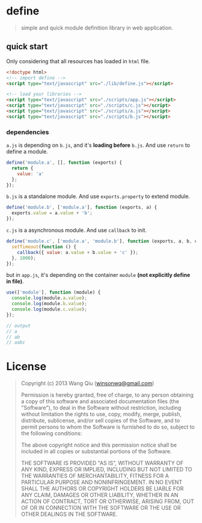 # define

> simple and quick module definition library in web application.

## quick start

Only considering that all resources has loaded in `html` file.

```html
<!doctype html>
<!-- import define -->
<script type="text/javascript" src="./lib/define.js"></script>

<!-- load your libraries -->
<script type="text/javascript" src="./scripts/app.js"></script>
<script type="text/javascript" src="./scripts/c.js"></script>
<script type="text/javascript" src="./scripts/a.js"></script>
<script type="text/javascript" src="./scripts/b.js"></script>
```

### dependencies

`a.js` is depending on `b.js`, and it's **loading before** `b.js`. And use `return` to define a module.

```js
define('module.a', [], function (exports) {
  return {
    value: 'a'
  };
});
```

`b.js` is a standalone module. And use `exports.property` to extend module.

```js
define('module.b', ['module.a'], function (exports, a) {
  exports.value = a.value + 'b';
});
```

`c.js` is a asynchronous module. And use `callback` to init.

```js
define('module.c', ['module.a', 'module.b'], function (exports, a, b, callback) {
  setTimeout(function () {
    callback({ value: a.value + b.value + 'c' });
  }, 1000);
});
```

but in `app.js`, it's depending on the container `module` **(not explicitly define in file)**.

```js
use(['module'], function (module) {
  console.log(module.a.value);
  console.log(module.b.value);
  console.log(module.c.value);
});

// output
// a
// ab
// aabc
```

# License

> Copyright (c) 2013 Wang Qiu (winsonwq@gmail.com)
>
> Permission is hereby granted, free of charge, to any person
> obtaining a copy of this software and associated documentation
> files (the "Software"), to deal in the Software without
> restriction, including without limitation the rights to use,
> copy, modify, merge, publish, distribute, sublicense, and/or sell
> copies of the Software, and to permit persons to whom the
> Software is furnished to do so, subject to the following
> conditions:
>
> The above copyright notice and this permission notice shall be
> included in all copies or substantial portions of the Software.
>
> THE SOFTWARE IS PROVIDED "AS IS", WITHOUT WARRANTY OF ANY KIND,
> EXPRESS OR IMPLIED, INCLUDING BUT NOT LIMITED TO THE WARRANTIES
> OF MERCHANTABILITY, FITNESS FOR A PARTICULAR PURPOSE AND
> NONINFRINGEMENT. IN NO EVENT SHALL THE AUTHORS OR COPYRIGHT
> HOLDERS BE LIABLE FOR ANY CLAIM, DAMAGES OR OTHER LIABILITY,
> WHETHER IN AN ACTION OF CONTRACT, TORT OR OTHERWISE, ARISING
> FROM, OUT OF OR IN CONNECTION WITH THE SOFTWARE OR THE USE OR
> OTHER DEALINGS IN THE SOFTWARE.
